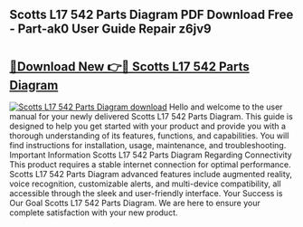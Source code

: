 ## Scotts L17 542 Parts Diagram PDF Download Free - Part-ak0 User Guide Repair z6jv9

# <h2><a href="http://dfpblr.blite.top/?on=Scotts+L17+542+Parts+Diagram">🔗Download New 👉🔴 Scotts L17 542 Parts Diagram</a></h2>

[![Scotts L17 542 Parts Diagram download](https://i.imgur.com/lujVjoI.png)](http://dfpblr.blite.top/?on=Scotts+L17+542+Parts+Diagram)
Hello and welcome to the user manual for your newly delivered Scotts L17 542 Parts Diagram. This guide is designed to help you get started with your product and provide you with a thorough understanding of its features, functions, and capabilities. You will find instructions for installation, usage, maintenance, and troubleshooting. Important Information Scotts L17 542 Parts Diagram Regarding Connectivity This product requires a stable internet connection for optimal performance. Scotts L17 542 Parts Diagram advanced features include augmented reality, voice recognition, customizable alerts, and multi-device compatibility, all accessible through the sleek and user-friendly interface. Your Success is Our Goal Scotts L17 542 Parts Diagram. We are here to ensure your complete satisfaction with your new product.
